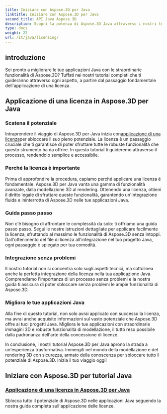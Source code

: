 ```yaml
---
title: Iniziare con Aspose.3D per Java
linktitle: Iniziare con Aspose.3D per Java
second_title: API Java Aspose.3D
description: Scopri la potenza di Aspose.3D Java attraverso i nostri tutorial approfonditi. Scopri come applicare le licenze per sfruttare tutte le funzionalità di questo potente strumento Java.
type: docs
weight: 22
url: /it/java/licensing/
---
```

## introduzione

Sei pronto a migliorare le tue applicazioni Java con le straordinarie funzionalità di Aspose.3D? Tuffati nei nostri tutorial completi che ti guideranno attraverso ogni aspetto, a partire dal passaggio fondamentale dell'applicazione di una licenza.

## Applicazione di una licenza in Aspose.3D per Java

### Scatena il potenziale

 Intraprendere il viaggio di Aspose.3D per Java inizia con[applicazione di una licenza](./applying-license-in-aspose-3d/)per sbloccare il suo pieno potenziale. La licenza è un passaggio cruciale che ti garantisce di poter sfruttare tutte le robuste funzionalità che questo strumento ha da offrire. In questo tutorial ti guideremo attraverso il processo, rendendolo semplice e accessibile.

### Perché la licenza è importante

Prima di approfondire la procedura, capiamo perché applicare una licenza è fondamentale. Aspose.3D per Java vanta una gamma di funzionalità avanzate, dalla modellazione 3D al rendering. Ottenendo una licenza, ottieni il diritto legale di sfruttare queste funzionalità, garantendo un'integrazione fluida e ininterrotta di Aspose.3D nelle tue applicazioni Java.

### Guida passo passo

Non c'è bisogno di affrontare le complessità da solo: ti offriamo una guida passo passo. Segui le nostre istruzioni dettagliate per applicare facilmente la licenza, sfruttando al massimo le funzionalità di Aspose.3D senza intoppi. Dall'ottenimento del file di licenza all'integrazione nel tuo progetto Java, ogni passaggio è spiegato per tua comodità.

### Integrazione senza problemi

Il nostro tutorial non si concentra solo sugli aspetti tecnici, ma sottolinea anche la perfetta integrazione della licenza nella tua applicazione Java. Comprendiamo l'importanza di un processo senza problemi e la nostra guida ti assicura di poter sbloccare senza problemi le ampie funzionalità di Aspose.3D.

### Migliora le tue applicazioni Java

Alla fine di questo tutorial, non solo avrai applicato con successo la licenza, ma avrai anche acquisito informazioni sul vasto potenziale che Aspose.3D offre ai tuoi progetti Java. Migliora le tue applicazioni con straordinarie immagini 3D e robuste funzionalità di modellazione, il tutto reso possibile dalla padronanza dell'arte della concessione di licenze.

In conclusione, i nostri tutorial Aspose.3D per Java aprono la strada a un'esperienza trasformativa. Immergiti nel mondo della modellazione e del rendering 3D con sicurezza, armato della conoscenza per sbloccare tutto il potenziale di Aspose.3D. Inizia il tuo viaggio oggi!
## Iniziare con Aspose.3D per tutorial Java
### [Applicazione di una licenza in Aspose.3D per Java](./applying-license-in-aspose-3d/)
Sblocca tutto il potenziale di Aspose.3D nelle applicazioni Java seguendo la nostra guida completa sull'applicazione delle licenze.